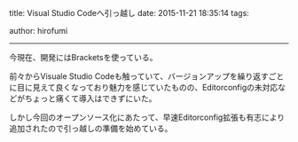 title: Visual Studio Codeへ引っ越し
date: 2015-11-21 18:35:14
tags:

author: hirofumi

---
今現在、開発にはBracketsを使っている。

前々からVisuale Studio Codeも触っていて、バージョンアップを繰り返すごとに目に見えて良くなっており魅力を感じていたものの、Editorconfigの未対応などがちょっと痛くて導入はできずにいた。

しかし今回のオープンソース化にあたって、早速Editorconfig拡張も有志により追加されたので引っ越しの準備を始めている。
